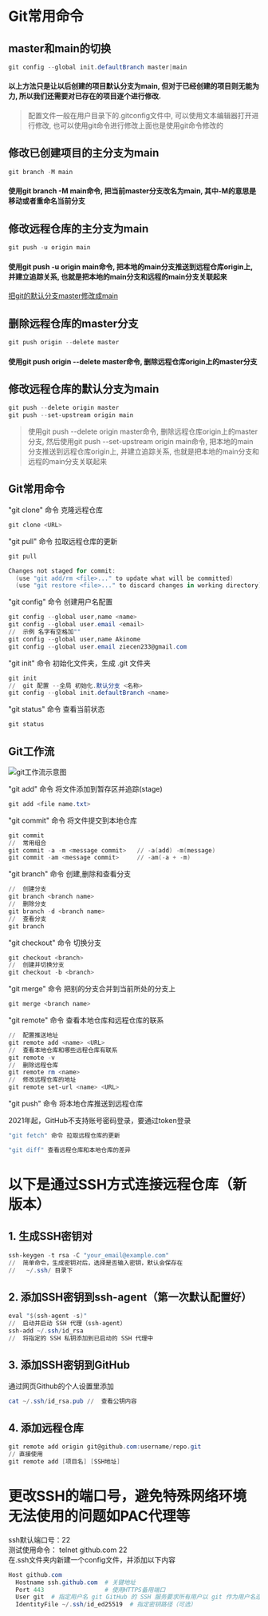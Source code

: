 # Git常用命令

## master和main的切换

```PowerShell
git config --global init.defaultBranch master|main
```

#### 以上方法只是让以后创建的项目默认分支为main, 但对于已经创建的项目则无能为力, 所以我们还需要对已存在的项目逐个进行修改.

> 配置文件一般在用户目录下的.gitconfig文件中, 可以使用文本编辑器打开进行修改, 也可以使用git命令进行修改上面也是使用git命令修改的

## 修改已创建项目的主分支为main
```PowerShell
git branch -M main
```

#### 使用git branch -M main命令, 把当前master分支改名为main, 其中-M的意思是移动或者重命名当前分支

## 修改远程仓库的主分支为main
```PowerShell
git push -u origin main
```

#### 使用git push -u origin main命令, 把本地的main分支推送到远程仓库origin上, 并建立追踪关系, 也就是把本地的main分支和远程的main分支关联起来

[把git的默认分支master修改成main](https://zhuanlan.zhihu.com/p/455988463)

## 删除远程仓库的master分支
```PowerShell
git push origin --delete master
```

#### 使用git push origin --delete master命令, 删除远程仓库origin上的master分支

## 修改远程仓库的默认分支为main
```PowerShell
git push --delete origin master
git push --set-upstream origin main
```

> 使用git push --delete origin master命令, 删除远程仓库origin上的master分支, 然后使用git push --set-upstream origin main命令, 把本地的main分支推送到远程仓库origin上, 并建立追踪关系, 也就是把本地的main分支和远程的main分支关联起来

## Git常用命令

"git clone" 命令 克隆远程仓库

```PowerShell
git clone <URL>
```

"git pull" 命令 拉取远程仓库的更新

```PowerShell
git pull
```

```PowerShell
Changes not staged for commit:
  (use "git add/rm <file>..." to update what will be committed)
  (use "git restore <file>..." to discard changes in working directory)
```

"git config" 命令 创建用户名配置

```PowerShell
git config --global user,name <name>
git config --global user.email <email>
//  示例 名字有空格加""
git config --global user,name Akinome
git config --global user.email ziecen233@gmail.com
```

"git init" 命令 初始化文件夹，生成 .git 文件夹

```PowerShell
git init
//  git 配置 --全局 初始化.默认分支 <名称>
git config --global init.defaultBranch <name>
```

"git status" 命令 查看当前状态

```PowerShell
git status
```

## Git工作流

![git工作流示意图](https://gitee.com/akime/markdown-note/raw/main/img/wch2sk.png)

"git add" 命令 将文件添加到暂存区并追踪(stage)

```PowerShell
git add <file name.txt>
```

"git commit" 命令 将文件提交到本地仓库

```PowerShell
git commit
//  常用组合
git commit -a -m <message commit>   // -a(add) -m(message)
git commit -am <message commit>     // -am(-a + -m)
```

"git branch" 命令 创建,删除和查看分支

```PowerShell
//  创建分支
git branch <branch name>
//  删除分支
git branch -d <branch name>
//  查看分支
git branch
```

"git checkout" 命令 切换分支

```PowerShell
git checkout <branch>
//  创建并切换分支
git checkout -b <branch>
```

"git merge" 命令 把别的分支合并到当前所处的分支上

```PowerShell
git merge <branch name>
```

"git remote" 命令 查看本地仓库和远程仓库的联系

```PowerShell
//  配置推送地址
git remote add <name> <URL>
//  查看本地仓库和哪些远程仓库有联系
git remote -v
//  删除远程仓库
git remote rm <name>
//  修改远程仓库的地址
git remote set-url <name> <URL>
```

"git push" 命令 将本地仓库推送到远程仓库

2021年起，GitHub不支持账号密码登录，要通过token登录

```PowerShell
"git fetch" 命令 拉取远程仓库的更新

"git diff" 查看远程仓库和本地仓库的差异
```

# 以下是通过SSH方式连接远程仓库（新版本）
## 1. 生成SSH密钥对

```PowerShell
ssh-keygen -t rsa -C "your_email@example.com"
//  简单命令，生成密钥对后，选择是否输入密钥，默认会保存在
//   ~/.ssh/ 目录下
```

## 2. 添加SSH密钥到ssh-agent（第一次默认配置好）

```PowerShell
eval "$(ssh-agent -s)"
//  启动并启动 SSH 代理（ssh-agent）
ssh-add ~/.ssh/id_rsa
//  将指定的 SSH 私钥添加到已启动的 SSH 代理中
```

## 3. 添加SSH密钥到GitHub
通过网页Github的个人设置里添加

```PowerShell
cat ~/.ssh/id_rsa.pub //  查看公钥内容
```

## 4. 添加远程仓库

```PowerShell
git remote add origin git@github.com:username/repo.git
// 直接使用
git remote add [项目名] [SSH地址]
```

# 更改SSH的端口号，避免特殊网络环境无法使用的问题如PAC代理等
ssh默认端口号：22  
测试使用命令： telnet github.com 22  
在.ssh文件夹内新建一个config文件，并添加以下内容

```PowerShell
Host github.com
  Hostname ssh.github.com  # 关键地址
  Port 443                 # 使用HTTPS备用端口
  User git  # 指定用户名 git GitHub 的 SSH 服务要求所有用户以 git 作为用户名连接
  IdentityFile ~/.ssh/id_ed25519  # 指定密钥路径（可选）
```